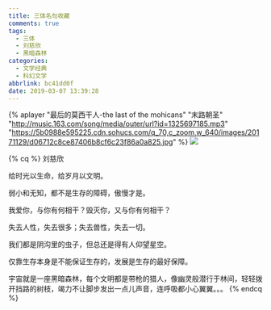 ```yaml
---
title: 三体名句收藏
comments: true
tags:
  - 三体
  - 刘慈欣
  - 黑暗森林
categories:
  - 文学经典
  - 科幻文学
abbrlink: bc41dd0f
date: 2019-03-07 13:39:28
---
```

{% aplayer "最后的莫西干人-the last of the mohicans" "末路朝圣" "http://music.163.com/song/media/outer/url?id=1325697185.mp3" "https://5b0988e595225.cdn.sohucs.com/q_70,c_zoom,w_640/images/20171129/d06712c8ce87406b8cf6c23f86a0a825.jpg" %}
![](https://timgsa.baidu.com/timg?image&quality=80&size=b9999_10000&sec=1558808485058&di=962b65efbf8874d59f35744100b29247&imgtype=0&src=http%3A%2F%2Fimg1.3lian.com%2F2015%2Fw6%2F53%2Fd%2F1.jpg)

<escape><!-- more --></escape>

{% cq %}
刘慈欣


给时光以生命，给岁月以文明。


 弱小和无知，都不是生存的障碍，傲慢才是。


我爱你，与你有何相干？毁灭你，又与你有何相干？


失去人性，失去很多；失去兽性，失去一切。



我们都是阴沟里的虫子，但总还是得有人仰望星空。


仅靠生存本身是不能保证生存的，发展是生存的最好保障。


宇宙就是一座黑暗森林，每个文明都是带枪的猎人，像幽灵般潜行于林间，轻轻拨开挡路的树枝，竭力不让脚步发出一点儿声音，连呼吸都小心翼翼。。。
{% endcq %}
